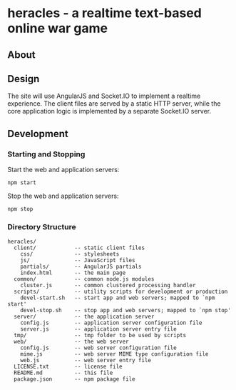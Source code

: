 # heracles - a realtime text-based online war game

## About

## Design

The site will use AngularJS and Socket.IO to implement a realtime experience.
The client files are served by a static HTTP server, while the core application
logic is implemented by a separate Socket.IO server.

## Development

### Starting and Stopping

Start the web and application servers:

```npm start```

Stop the web and application servers:

```npm stop```

### Directory Structure

    heracles/
      client/            -- static client files
        css/             -- stylesheets
        js/              -- JavaScript files
        partials/        -- AngularJS partials
        index.html       -- the main page
      common/            -- common node.js modules
        cluster.js       -- common clustered processing handler
      scripts/           -- utility scripts for development or production
        devel-start.sh   -- start app and web servers; mapped to `npm start'
        devel-stop.sh    -- stop app and web servers; mapped to `npm stop'
      server/            -- the application server
        config.js        -- application server configuration file
        server.js        -- application server entry file
      tmp/               -- tmp folder to be used by scripts
      web/               -- the web server
        config.js        -- web server configuration file
        mime.js          -- web server MIME type configuration file
        web.js           -- web server entry file
      LICENSE.txt        -- license file
      README.md          -- this file
      package.json       -- npm package file

